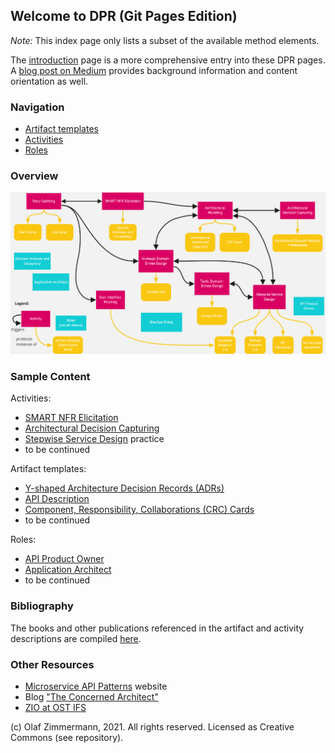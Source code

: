 ## Welcome to DPR (Git Pages Edition)

*Note:* This index page only lists a subset of the available method elements. 
<!-- Please use the repository-level [README.md](https://github.com/socadk/design-practice-repository/blob/master/README.md) as entry into DPR for the time being. -->
The [introduction](./introduction.md) page is a more comprehensive entry into these DPR pages. A [blog post on Medium](https://medium.com/olzzio/design-practice-repository-dpr-ed5e9d0e91cd) provides background information and content orientation as well.

### Navigation

* [Artifact templates](./artifact-templates/README.md) 
* [Activities](./activities/README.md)
* [Roles](./roles/README.md)

### Overview

![Artifact and Activity Overview](/images/DPR-ActivityArtifactDependencies.png)

### Sample Content 

Activities:

* [SMART NFR Elicitation](activities/DPR-SMART-NFR-Elicitation.md)
* [Architectural Decision Capturing](activities/DPR-ArchitecturalDecisionCapturing.md)
* [Stepwise Service Design](activities/SDPR-StepwiseServiceDesign.md) practice
* to be continued

Artifact templates:

* [Y-shaped Architecture Decision Records (ADRs)](artifact-templates/DPR-ArchitecturalDecisionRecordYForm.md)
* [API Description](artifact-templates/SDPR-APIDescription.md)
* [Component, Responsibility, Collaborations (CRC) Cards](artifact-templates/DPR-CRCCard.md)
* to be continued

Roles:

* [API Product Owner](roles/SDPR-APIProductOwner.md)
* [Application Architect](roles/DPR-ApplicationArchitectRole.md)
* to be continued

<!--
### Preview (roadmap not confirmed yet)

<iframe width='160' height='400' src='https://leanpub.com/dpr/embed' frameborder='0' allowtransparency='true'></iframe>
-->

### Bibliography 

The books and other publications referenced in the artifact and activity descriptions are compiled [here](background-information/literature.md).

### Other Resources

* [Microservice API Patterns](https://microservice-api-patterns.org/) website 
* Blog ["The Concerned Architect"](https://ozimmer.ch/blog/)
* [ZIO at OST IFS](https://ifs.hsr.ch/Olaf-Zimmermann.11623.0.html?&L=4)

(c) Olaf Zimmermann, 2021. All rights reserved. Licensed as Creative Commons (see repository). 